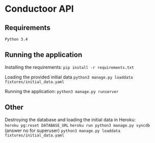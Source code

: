 Conductoor API
==============

Requirements
------------
`Python 3.4`

Running the application
-----------------------

Installing the requirements:
`pip install -r requirements.txt`

Loading the provided initial data
`python3 manage.py loaddata fixtures/initial_data.yaml`

Running the application:
`python3 manage.py runserver`

Other
-----

Destroying the database and loading the initial data in Heroku:  
`heroku pg:reset DATABASE_URL`
`heroku run python3 manage.py syncdb` (answer no for superuser)
`python3 manage.py loaddata fixtures/initial_data.yaml`

